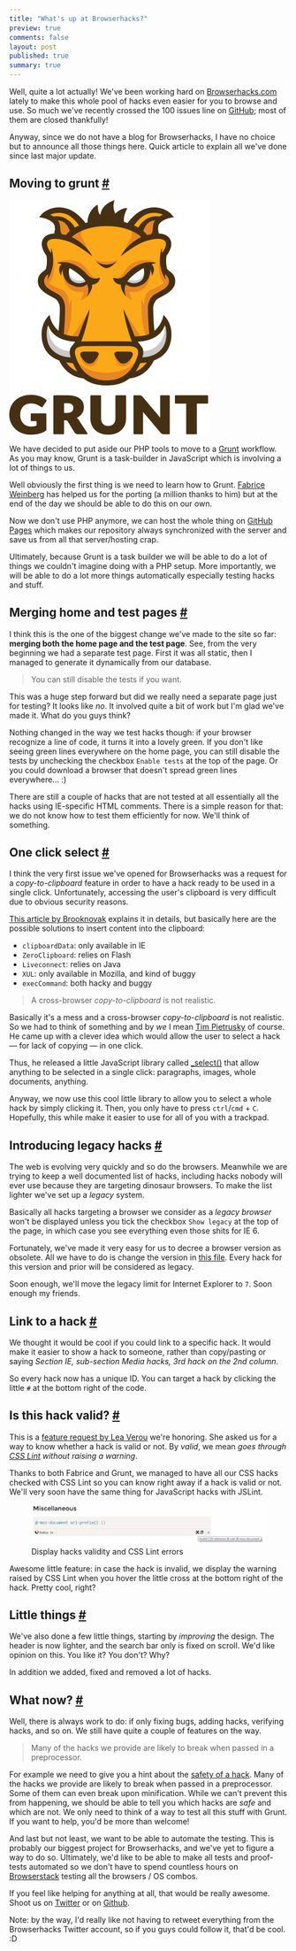 ```yaml
---
title: "What's up at Browserhacks?"
preview: true
comments: false
layout: post
published: true
summary: true
---
```


<section>
<p>Well, quite a lot actually! We've been working hard on <a href="http://browserhacks.com">Browserhacks.com</a> lately to make this whole pool of hacks even easier for you to browse and use. So much we've recently crossed the 100 issues line on <a href="http://github.com/4ae9b8/browserhacks/">GitHub</a>; most of them are closed thankfully!</p>
<p>Anyway, since we do not have a blog for Browserhacks, I have no choice but to announce all those things here. Quick article to explain all we've done since last major update.</p>
</section>
<section id="grunt">
<h2>Moving to grunt <a href="#grunt">#</a></h2>
<img src="/images/whats-up-at-browserhacks__grunt.jpg" alt="Grunt.js is a JavaScript task runner" class="pull-image--right" />
<p>We have decided to put aside our PHP tools to move to a <a href="http://gruntjs.com">Grunt</a> workflow. As you may know, Grunt is  a task-builder in JavaScript which is involving a lot of things to us.</p>
<p>Well obviously the first thing is we need to learn how to Grunt. <a href="http://blog.weinberg.me/">Fabrice Weinberg</a> has helped us for the porting (a million thanks to him) but at the end of the day we should be able to do this on our own.</p>
<p>Now we don't use PHP anymore, we can host the whole thing on <a href="http://pages.github.com/">GitHub Pages</a> which makes our repository always synchronized with the server and save us from all that server/hosting crap.</p>
<p>Ultimately, because Grunt is a task builder we will be able to do a lot of things we couldn't imagine doing with a PHP setup. More importantly, we will be able to do a lot more things automatically especially testing hacks and stuff.</p>
</section>
<section id="merging-pages">
<h2>Merging home and test pages <a href="#merging-pages">#</a></h2>
<p>I think this is the one of the biggest change we've made to the site so far: <strong>merging both the home page and the test page</strong>. See, from the very beginning we had a separate test page. First it was all static, then I managed to generate it dynamically from our database.</p>
<blockquote class="pull-quote--right">You can still disable the tests if you want.</blockquote>
<p>This was a huge step forward but did we really need a separate page just for testing? It looks like <em>no</em>. It involved quite a bit of work but I'm glad we've made it. What do you guys think?</p>
<p>Nothing changed in the way we test hacks though: if your browser recognize a line of code, it turns it into a lovely green. If you don't like seeing green lines everywhere on the home page, you can still disable the tests by unchecking the checkbox <code>Enable tests</code> at the top of the page. Or you could download a browser that doesn't spread green lines everywhere... :)</p>
<p>There are still a couple of hacks that are not tested at all essentially all the hacks using IE-specific HTML comments. There is a simple reason for that: we do not know how to test them efficiently for now. We'll think of something.</p>
</section>
<section id="click-to-select">
<h2>One click select <a href="#click-to-select">#</a></h2>
<p>I think the very first issue we've opened for Browserhacks was a request for a <em>copy-to-clipboard</em> feature in order to have a hack ready to be used in a single click. Unfortunately, accessing the user's clipboard is very difficult due to obvious security reasons.</p>
<p><a href="http://brooknovak.wordpress.com/2009/07/28/accessing-the-system-clipboard-with-javascript/">This article by Brooknovak</a> explains it in details, but basically here are the possible solutions to insert content into the clipboard:</p>
<ul>
<li><code>clipboardData</code>: only available in IE</li>
<li><code>ZeroClipboard</code>: relies on Flash</li>
<li><code>Liveconnect</code>: relies on Java</li>
<li><code>XUL</code>: only available in Mozilla, and kind of buggy</li>
<li><code>execCommand</code>: both hacky and buggy</li>
</ul>
<blockquote class="pull-quote--right">A cross-browser <em>copy-to-clipboard</em> is not realistic.</blockquote>
<p>Basically it's a mess and a cross-browser <em>copy-to-clipboard</em> is not realistic. So we had to think of something and by <em>we</em> I mean <a href="http://timpietrusky.com">Tim Pietrusky</a> of course. He came up with a clever idea which would allow the user to select a hack &mdash; for lack of copying &mdash; in one click.</p>
<p>Thus, he released a little JavaScript library called <a href="http://timpietrusky.com/_select/">_select()</a> that allow anything to be selected in a single click: paragraphs, images, whole documents, anything.</p>
<p>Anyway, we now use this cool little library to allow you to select a whole hack by simply clicking it. Then, you only have to press <code>ctrl</code>/<code>cmd</code> + <code>C</code>. Hopefully, this while make it easier to use for all of you with a trackpad.</p>
</section>
<section id="legacy-hacks">
<h2>Introducing legacy hacks <a href="#legacy-hacks">#</a></h2>
<p>The web is evolving very quickly and so do the browsers. Meanwhile we are trying to keep a well documented list of hacks, including hacks nobody will ever use because they are targeting dinosaur browsers. To make the list lighter we've set up a <em>legacy</em> system.</p>
<p>Basically all hacks targeting a browser we consider as a <em>legacy browser</em> won't be displayed unless you tick the checkbox <code>Show legacy</code> at the top of the page, in which case you see everything even those shits for IE 6.</p>
<p>Fortunately, we've made it very easy for us to decree a browser version as obsolete. All we have to do is change the version in <a href="https://github.com/4ae9b8/browserhacks/blob/master/code/db_browsers.php">this file</a>. Every hack for this version and prior will be considered as legacy.</p>
<p>Soon enough, we'll move the legacy limit for Internet Explorer to <code>7</code>. Soon enough my friends.</p>
</section>
<section id="link-to">
<h2>Link to a hack <a href="#link-to">#</a></h2>
<p>We thought it would be cool if you could link to a specific hack. It would make it easier to show a hack to someone, rather than copy/pasting or saying <em>Section IE, sub-section Media hacks, 3rd hack on the 2nd column</em>.</p>
<p>So every hack now has a unique ID. You can target a hack by clicking the little <code>#</code> at the bottom right of the code.</p>
</section>
<section id="hack-safety"> 
<h2>Is this hack valid? <a href="#hack-safety">#</a></h2>
<p>This is a <a href="https://github.com/4ae9b8/browserhacks/issues/96">feature request by Lea Verou</a> we're honoring. She asked us for a way to know whether a hack is valid or not. By <em>valid</em>, we mean <em>goes through <a href="http://csslint.net/">CSS Lint</a> without raising a warning</em>.</p>
<p>Thanks to both Fabrice and Grunt, we managed to have all our CSS hacks checked with CSS Lint so you can know right away if a hack is valid or not. We'll very soon have the same thing for JavaScript hacks with JSLint.</p>
<figure class="figure">
<img src="/images/whats-up-at-browserhacks__validity.jpg" alt="">
<figcaption>Display hacks validity and CSS Lint errors</figcaption>
</figure>
<p>Awesome little feature: in case the hack is invalid, we display the warning raised by CSS Lint when you hover the little cross at the bottom right of the hack. Pretty cool, right? </p>
</section>
<section id="little-things">
<h2>Little things <a href="#little-things">#</a></h2>
<p>We've also done a few little things, starting by <em>improving</em> the design. The header is now lighter, and the search bar only is fixed on scroll. We'd like opinion on this. You like it? You don't? Why?</p>
<p>In addition we added, fixed and removed a lot of hacks.</p>
</section>
<section id="what-now">
<h2>What now? <a href="#what-now">#</a></h2>
<p>Well, there is always work to do: if only fixing bugs, adding hacks, verifying hacks, and so on. We still have quite a couple of features on the way.</p>
<blockquote class="pull-quote--right">Many of the hacks we provide are likely to break when passed in a preprocessor.</blockquote>
<p>For example we need to give you a hint about the <a href="https://github.com/4ae9b8/browserhacks/issues/96">safety of a hack</a>. Many of the hacks we provide are likely to break when passed in a preprocessor. Some of them can even break upon minification. While we can't prevent this from happening, we should be able to tell you which hacks are <em>safe</em> and which are not. We only need to think of a way to test all this stuff with Grunt. If you want to help, you'd be more than welcome!</p>
<p>And last but not least, we want to be able to automate the testing. This is probably our biggest project for Browserhacks, and we've yet to figure a way to do so. Ultimately, we'd like to be able to make all tests and proof-tests automated so we don't have to spend countless hours on <a href="http://browserstack.com">Browserstack</a> testing all the browsers / OS combos.</p>
<p>If you feel like helping for anything at all, that would be really awesome. Shoot us on <a href="http://twitter.com/browserhacks">Twitter</a> or on <a href="https://github.com/4ae9b8/browserhacks/">Github</a>.</p> 
<p class="note">Note: by the way, I'd really like not having to retweet everything from the Browserhacks Twitter account, so if you guys could follow it, that'd be cool. :D</p>
</section>